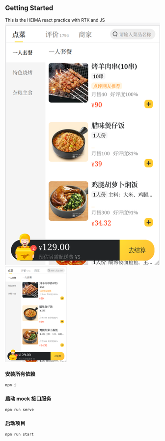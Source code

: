 ## Getting Started

This is the HEIMA react practice with RTK and JS
![uipicture](https://github.com/Yunshasha/meituan_cart/blob/main/public/ui.png)
<img src="https://github.com/Yunshasha/meituan_cart/blob/main/public/ui.png" alt="uipicture" style="width: 200px">

### 安装所有依赖

```bash
npm i
```

### 启动 mock 接口服务

```bash
npm run serve
```

### 启动项目

```bash
npm run start

```
